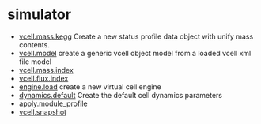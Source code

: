 # simulator



+ [vcell.mass.kegg](simulator/vcell.mass.kegg.1) Create a new status profile data object with unify mass contents.
+ [vcell.model](simulator/vcell.model.1) create a generic vcell object model from a loaded vcell xml file model
+ [vcell.mass.index](simulator/vcell.mass.index.1) 
+ [vcell.flux.index](simulator/vcell.flux.index.1) 
+ [engine.load](simulator/engine.load.1) create a new virtual cell engine
+ [dynamics.default](simulator/dynamics.default.1) Create the default cell dynamics parameters
+ [apply.module_profile](simulator/apply.module_profile.1) 
+ [vcell.snapshot](simulator/vcell.snapshot.1) 
